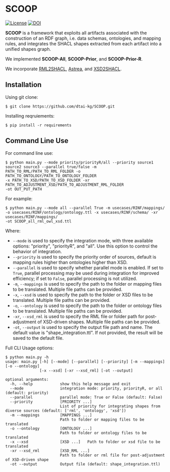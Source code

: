 # SCOOP

[![License](https://img.shields.io/badge/License-Apache_2.0-blue.svg)](https://opensource.org/licenses/Apache-2.0)
[![DOI](https://zenodo.org/badge/726014963.svg)](https://zenodo.org/doi/10.5281/zenodo.10280345)

**SCOOP** is a framework that exploits all artifacts associated with the construction of an RDF graph, i.e. data schemas, ontologies, and mapping rules, and integrates the SHACL shapes extracted from each artifact into a unified shapes graph.

We implemented **SCOOP-All**, **SCOOP-Prior**, and **SCOOP-Prior-R**. 

We incorporate [RML2SHACL](https://github.com/RMLio/RML2SHACL), [Astrea](https://github.com/oeg-upm/astrea), and [XSD2SHACL](https://github.com/dtai-kg/XSD2SHACL).

## Installation
Using git clone:

```
$ git clone https://github.com/dtai-kg/SCOOP.git
```

Installing reqruiements:

```
$ pip install -r requirements
```

## Command Line Use
For command line use:

```
$ python main.py --mode priority/priorityR/all --priority source1 source2 source3 --parallel true/false -m PATH_TO_RML/PATH_TO_RML_FOLDER -o PATH_TO_ONTOLOGY/PATH_TO_ONTOLOGY_FOLDER 
-x PATH_TO_XSD/PATH_TO_XSD_FOLDER -xr PATH_TO_ADJUSTMENT_XSD/PATH_TO_ADJUSTMENT_RML_FOLDER 
-ot OUT_PUT_PATH
```

For example:

```
$ python main.py --mode all --parallel True -m usecases/RINF/mappings/ -o usecases/RINF/ontology/ontology.ttl -x usecases/RINF/schema/ -xr usecases/RINF/mappings/
-ot SCOOP_all_rml_owl_xsd.ttl 
```

Where:
 - `--mode` is used to specify the integration mode, with three available options: "priority", "priorityR", and "all". Use this option to control the behavior of integration.
 - `--priority` is used to specify the priority order of sources, default is mapping rules higher than ontologies higher than XSD.
 - `--parallel` is used to specify whether parallel mode is enabled. If set to `True`, parallel processing may be used during integration for improved efficiency; if set to `False`, parallel processing is not utilized.
 - `-m`, `--mappings` is used to specify the path to the folder or mapping files to be translated. Multiple file paths can be provided.
 - `-x`, `--xsd` is used to specify the path to the folder or XSD files to be translated. Multiple file paths can be provided.
 - `-o`, `--ontology` is used to specify the path to the folder or ontology files to be translated. Multiple file paths can be provided.
 - `-xr`, `--xsd_rml` is used to specify the RML file or folder path for post-adjustment of XSD-driven shapes. Multiple file paths can be provided.
 - `-ot`, `--output` is used to specify the output file path and name. The default value is "shape_integration.ttl". If not provided, the result will be saved to the default file.


Full CLI Usage options:
```
$ python main.py -h
usage: main.py [-h] [--mode] [--parallel] [--priority] [-m --mappings] [-o --ontology]
               [-x --xsd] [-xr --xsd_rml] [-ot --output]

optional arguments:
  -h, --help            show this help message and exit
  --mode                integration mode: priority, priorityR, or all (default: priority)
  --parallel            parallel mode: True or False (default: False)
  --priority            [PRIORITY ...]
                        List of priority for integrating shapes from diverse sources (default: ['rml', 'ontology', 'xsd'])
  -m --mappings         [MAPPINGS ...]
                        Path to folder or mapping files to be translated
  -o --ontology         [ONTOLOGY ...]
                        Path to folder or ontology files to be translated
  -x --xsd              [XSD ...]   Path to folder or xsd file to be translated
  -xr --xsd_rml         [XSD_RML ...]
                        Path to folder or rml file for post-adjustment of XSD-driven shape
  -ot --output          Output file (default: shape_integration.ttl)
```